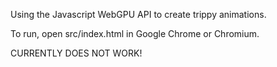 Using the Javascript WebGPU API to create trippy animations.

To run, open src/index.html in Google Chrome or Chromium.

CURRENTLY DOES NOT WORK!